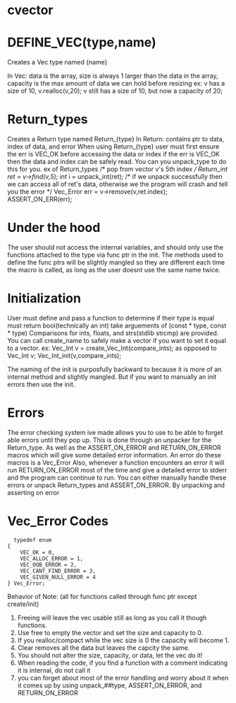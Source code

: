 # cvector

# DEFINE_VEC(type,name)
 Creates a Vec type named {name}
 
 In Vec: data is the array, size is always 1 larger than the data in the
 array, capacity is the max amount of data we can hold before resizing ex: v
 has a size of 10, v.realloc(v,20); v still has a size of 10, but now a
 capacity of 20;

# Return_types
 Creates a Return type named Return_{type}
 In Return: contains ptr to data, index of data, and error
 When using Return_{type}
 user must first ensure the err is VEC_OK before accessing the data or index
 if the err is VEC_OK then the data and index can be safely read.
 You can you unpack_type to do this for you.
 ex of Return_types
 	/* pop from vector v's 5th index */
  	Return_int ret = v->find(v,5);
   	int* i = unpack_int(ret); /* if we unpack successfully then we can access all of ret's data, otherwise we the program will crash and tell you the error */
    	Vec_Error err = v->remove(v,ret.index); 
     	ASSERT_ON_ERR(err);
    	
   	

 # Under the hood
 The user should not access the internal variables, and should
 only use the functions attached to the type via func ptr in the init.
 The methods used to define the func ptrs will be slightly mangled so they
 are different each time the macro is called,
 as long as the user doesnt use the same name twice.

 # Initialization
 User must define and pass a function to determine if their type is equal
 must return bool(technically an int) take arguements of (const * type, const * type)
 Comparisons for ints, floats, and strs(stdlib strcmp) are provided.
 You can call create_name to safely make a vector if you want to set it equal to a vector.
 ex: 
	 Vec_Int v = create_Vec_Int(compare_ints);
 as opposed to
	 Vec_Int v;
	 Vec_Int_init(v,compare_ints);

 The naming of the init is purposfully backward to because it is more of an internal method and slightly mangled.
 But if you want to manually an init errors then use the init.
  
 # Errors
 The error checking system ive made allows you to use to be able to forget able errors
 until they pop up.
 This is done through an unpacker for the Return_type.
 As well as the ASSERT_ON_ERROR and RETURN_ON_ERROR macros which will give some detailed error information. An error do these macros is a Vec_Error
 Also, whenever a function encounters an error it will run RETURN_ON_ERROR most of the time and give a detailed error to stderr
 and the program can continue to run. 
 You can either manually handle these errors or unpack Return_types and ASSERT_ON_ERROR.
 By unpacking and asserting on error

  # Vec_Error Codes
	  typedef enum
	{
		VEC_OK = 0,
		VEC_ALLOC_ERROR = 1,
		VEC_OOB_ERROR = 2,
		VEC_CANT_FIND_ERROR = 3,
		VEC_GIVEN_NULL_ERROR = 4
	} Vec_Error;

Behavior of Note: (all for functions called through func ptr except create/init)
 1. Freeing will leave the vec usable still as long as you call it though functions.
 2. Use free to empty the vector and set the size and capacity to 0.
 3. If you realloc/compact while the vec size is 0 the capacity will become 1.
 4. Clear removes all the data but leaves the capcity the same.
 5. You should not alter the size, capacity, or data, let the vec do it!
 6. When reading the code, if you find a function with a comment indicating it is internal, do not call it
 7. you can forget about most of the error handling and worry about it when it comes up
	by using unpack_##type, ASSERT_ON_ERROR, and RETURN_ON_ERROR
